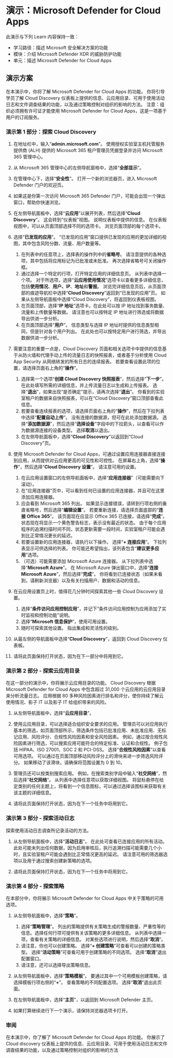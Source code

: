 <!---
---
演示：标题：“Microsoft Defender for Cloud Apps”模块：“学习路径：介绍 Microsoft 安全解决方案的功能；模块 4：介绍 Microsoft Defender XDR 的威胁防护功能；单元 5：介绍 Microsoft Defender for Cloud Apps”
---
--->

# 演示：Microsoft Defender for Cloud Apps

此演示与下列 Learn 内容保持一致：

- 学习路径：描述 Microsoft 安全解决方案的功能
- 模块：介绍 Microsoft Defender XDR 的威胁防护功能
- 单元：描述 Microsoft Defender for Cloud Apps

## 演示方案

在本演示中，你将了解 Microsoft Defender for Cloud Apps 的功能。  你将引导学员了解 Cloud Discovery 仪表板上提供的信息、云应用目录、可用于使用活动日志和文件调查结果的功能，以及通过策略控制对组织的影响的方法。  注意：组织必须拥有许可证才能使用 Microsoft Defender for Cloud Apps，这是一项基于用户的订阅服务。  

### 演示第 1 部分：探索 Cloud Discovery

1. 在地址栏中，输入“**admin.microsoft.com**”。 使用授权实验室主机托管服务提供商 (ALH) 提供的 Microsoft 365 租户管理员凭据登录并访问 Microsoft 365 管理中心。

1. 从 Microsoft 365 管理中心的左侧导航窗格中，选择“**全部显示**”。

1. 在管理中心下，选择“**安全性**”。  打开一个新的浏览器页，进入 Microsoft Defender 门户的欢迎页。  

1. 如果这是你第一次访问 Microsoft 365 Defender 门户，可能会出现一个弹出窗口，帮助你快速浏览。

1. 在左侧导航面板中，选择“**云应用**”以展开列表，然后选择“**Cloud Discovery**”。 这会转到“仪表板”视图。  说明仪表板中提供的信息。 在仪表板视图中，可以从页面顶部选择不同的选项卡。  浏览页面顶部的每个选项卡。

1. 选择“**已发现的应用**”。 “已发现的应用”窗口提供已发现的应用的更加详细的视图，其中包含风险分数、流量、用户数量等。
    1. 在列表中的任意项上，选择表的操作列中的**省略号**。  请注意提供的各种选项，其中包括将应用标记为已批准或未批准。  再次选择省略号可关闭操作框。
    1. 通过选择一个特定的行项，打开特定应用的详细信息页。  从列表中选择一个项。  对于所选项，选择“**云应用使用情况**”选项卡以查看更多详细信息，包括**使用情况**、**用户、IP**、**地址**和**警报**。 浏览完详细信息页后，从页面顶部的痕迹导航栏中选择“**Cloud Discovery**”返回到“已发现的应用”页。  如果从左侧导航面板中选择“Cloud Discovery”，将返回到仪表板视图。
    1. 在页面顶部，选择“**IP 地址**”选项卡。在此处可以按 IP 地址找到事务数量、流量和上传数量等数据。  请注意也可以按特定 IP 地址进行筛选或将数据导出供进一步分析。
    1. 在页面顶部选择“**用户**”。  信息类型与选择 IP 地址时提供的信息类型相同，但是针对各个用户列出。  在此处也可以按特定用户进行筛选，并导出数据供进一步分析。

1. 需要注意的重要一点是，Cloud Discovery 页面和相关选项卡中提供的信息基于从防火墙和代理手动上传的流量日志的快照报表，或者基于分析使用 Cloud App Security 从网络转发的所有日志的连续报表。  若要查看设置此项的位置，请选择页面右上角的“**操作**”。
    1. 选择第一个选项“**创建 Cloud Discovery 快照报表**”，然后选择“**下一步**”。 在此处填写所需的详细信息，并上传流量日志以生成和上传报表。  选择“**退出**”，如果出现“是否确定”提示，请再次选择“**退出**”。  你看到的实验室租户的数据来自快照报表，可以在“Cloud Discovery”窗口顶部查看此信息。
    1. 若要查看连续报表的选项，请选择页面右上角的“**操作**”，然后在下拉列表中选择“**配置自动上传**”。  没有连接的数据源，但可在此处添加数据源。 选择“**添加数据源**”，然后选择“**选择设备**”字段中的下拉箭头，以查看可以作为数据源连接的设备类型。  选择**取消**以退出。
    1. 在左侧导航面板中，选择“**Cloud Discovery**”以返回到“Cloud Discovery”页。

1. 使用 Microsoft Defender for Cloud Apps，可通过设置应用连接器直接连接到应用，从而提供对云应用更高的可见性和可控性。 在屏幕右上角，选择“**操作**”，然后选择“**Cloud Discovery 设置**”。  请注意可用的设置。
    1. 在云应用设置窗口的左侧导航面板中，选择“**应用连接器**”（可能需要向下滚动）。
    1. 在“应用连接器”页中，可以看到任何已设置的应用连接器，并且可在这里添加应用连接器。
    1. 应会看到 Microsoft 365 列出。 如果显示连接错误，请转到行项右侧的垂直省略号，然后选择“**编辑设置**”。  若要重新连接，请选择页面底部的“**连接 Office 365**”。 该页面现在应显示 Office 365 已连接，请选择“**完成**”。  状态现在将显示一个黄色警告标志，表示没有最近的状态。  由于每个应用程序的追溯扫描时间不同，状态更新需要一段时间，实验室租户可能会遇到比正常情况更长的延迟。
    1. 若要设置新的应用连接器，请执行以下操作。  选择“**+ 连接应用**”。  下拉列表显示可供选择的列表。  你可能还希望指出，该列表包含“**建议更多应用**”选项。  
    1. （可选）可能需要添加 Microsoft Azure 连接器。 从下拉列表中选择“**Microsoft Azure**”。  在 Microsoft Azure 弹出窗口中，选择“**连接 Microsoft Azure**”，然后选择“**完成**”。  你将看到已连接状态（如果未看到，请刷新浏览器）以及有关扫描用户、数据和活动的信息。  

1. 在云应用设置页上时，值得花几分钟时间探索其他一些 Cloud Discovery 设置。  
    1. 选择“**条件访问应用控制应用**”，并记下“条件访问应用控制为应用添加了实时监视和控制功能”说明。
    1. 选择“**Microsoft 信息保护**”，使用可用设置。
    1. 随时可探索其他设置。 指出集成和灵活性的级别。

1. 从最左侧的导航面板中选择“**Cloud Discovery**”，返回到 Cloud Discovery 仪表板。

1. 请将此页面保持打开状态，因为在下一部分中将用到它。

### 演示第 2 部分 - 探索云应用目录

在这一部分的演示中，你将展示云应用目录的功能。 Cloud Discovery 根据 Microsoft Defender for Cloud Apps 中包含超过 31,000 个云应用的云应用目录来分析流量日志。 应用根据 80 多种风险因素进行排名和评分，使你持续了解云使用情况、影子 IT 以及影子 IT 给组织带来的风险。  

1. 从左侧导航面板中，选择“**云应用目录**”。

1. 使用云应用目录，可以选择适合组织安全要求的应用。 管理员可以对应用执行基本的筛选，如页面顶部所示，筛选条件包括已批准应用、未批准应用、无标记应用、风险评分、合规性风险因素和安全风险因素。  例如，通过按合规性风险因素进行筛选，可以搜索应用可能符合的特定标准、认证和合规性。 例子包括 HIPAA、ISO 27001、SOC 2 和 PCI-DSS。 选择“**合规性风险因素**”以查看可用选项。  可以通过在页面顶部移动风险评分上的滑块来进一步筛选风险评分。 如果移动了该滑块，请确保将范围设置为 0 到 10。

1. 管理员还可以按类别搜索应用。  例如，在搜索类别字段中输入“**社交网络**”，然后选择“**社交网络**”。  从列表中选择任意项以获取详细视图。  将鼠标悬停在给定类别的任何主题上，将看到一个信息图标，可以通过选择该图标来获取有关该主题的详细信息。

1. 请将此页面保持打开状态，因为在下一个任务中将用到它。

### 演示第 3 部分 - 探索活动日志

探索使用活动日志调查所记录活动的方法。

1. 从左侧导航面板中，选择“**活动日志**”。 在此处可查看已连接应用的所有活动。 此处可能未列出任何数据，因为启用审核后，执行追溯扫描可能需要几个小时，且实验室租户可能会遇到比正常情况更高的延迟。 请注意可用的筛选器选项以及用于通过搜索创建新策略的选项。

1. 请将此页面保持打开状态，因为在下一个任务中将用到它。

### 演示第 4 部分 - 探索策略

在本部分中，你将展示 Microsoft Defender for Cloud Apps 中关于策略的可用选项。

1. 从左侧导航面板中，选择“**策略**”。
    1. 选择“**策略管理**”。  列出的策略提供有关策略生成的警报数量、严重性等的信息。选择任何行项可提供有关该策略的更多详细信息。 从列表中选择一项，查看有关策略的详细信息。  对某些选项进行说明，然后选择“**取消**”。
    2. 请注意，你也可以创建策略。 选择“**+ 创建策略**”可查看可以创建的策略类型。  选择“**活动策略**”可查看可用于创建策略的不同选项。  选择“**取消**”退出配置窗口。
    3. 请注意，还可以选择导出策略信息。

1. 从左侧导航面板中，选择“**策略模板**”。 要通过其中一个可用模板创建策略，请选择模板行项右侧的“**+**”。  查看策略的不同配置选项。  选择“**取消**”退出此页面。

1. 在左侧导航面板中，选择“**主页**”，以返回到 Microsoft Defender 主页。

1. 如果打算继续进行下一个演示，请保持浏览器选项卡打开。

### 审阅

在本演示中，你了解了 Microsoft Defender for Cloud Apps 的功能。  你展示了 Cloud discovery 仪表板上提供的信息、云应用目录、可用于使用活动日志和文件调查结果的功能，以及通过策略控制对组织的影响的方法
